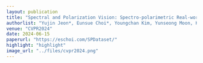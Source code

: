 ```yaml
---
layout: publication
title: "Spectral and Polarization Vision: Spectro-polarimetric Real-world Dataset"
authorlist: "Yujin Jeon*, Eunsue Choi*, Youngchan Kim, Yunseong Moon, Khalid Omer, Felix Heide, Seung-Hwan Baek"
venue: "CVPR2024"
date: 2024-06-15
paperurl: "https://eschoi.com/SPDataset/"
highlight: "highlight"
image_url: "../files/cvpr2024.png"
---
```


